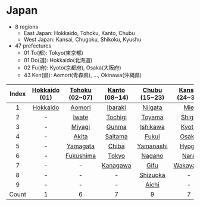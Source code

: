 
# Japan

- 8 regions
	- East Japan: Hokkaido, Tohoku, Kanto, Chubu
	- West Japan: Kansai, Chugoku, Shikoku, Kyushu
- 47 prefectures
	- 01 To(都): Tokyo(東京都)
	- 01 Do(道): Hokkaido(北海道)
	- 02 Fu(府): Kyoto(京都府), Osaka(大阪府)
	- 43 Ken(県): Aomori(青森県), ..., Okinawa(沖縄県)

| Index | [Hokkaido](<./1_hokkaido/README.md>)<br>(01) |   [Tohoku](<./2_tohoku/README.md>)<br>(02~07)    |   [Kanto](<./3_kanto/README.md>)<br>(08~14)   |    [Chubu](<./4_chubu/README.md>)<br>(15~23)    |  [Kansai](<./5_kansai/README.md>)<br>(24~30)   |   [Chugoku](<./6_chugoku/README.md>)<br>(31~35)   |   [Shikoku](<./7_shikoku/README.md>)<br>(36~39)   |   [Kyushu](<./8_kyushu/README.md>)<br>(40~47)    |
| :---: | :------------------------------------------: | :----------------------------------------------: | :-------------------------------------------: | :---------------------------------------------: | :--------------------------------------------: | :-----------------------------------------------: | :-----------------------------------------------: | :----------------------------------------------: |
|   1   |     [Hokkaido](<./1_hokkaido/README.md>)     |    [Aomori](<./2_tohoku/02_aomori/README.md>)    |  [Ibaraki](<./3_kanto/08_ibaraki/README.md>)  |   [Niigata](<./4_chubu/15_niigata/README.md>)   |      [Mie](<./5_kansai/24_mie/README.md>)      |   [Tottori](<./6_chugoku/31_tottori/README.md>)   | [Tokushima](<./7_shikoku/36_tokushima/README.md>) |   [Fukuoka](<./8_kyushu/40_fukuoka/README.md>)   |
|   2   |                      -                       |     [Iwate](<./2_tohoku/03_iwate/README.md>)     |  [Tochigi](<./3_kanto/09_tochigi/README.md>)  |    [Toyama](<./4_chubu/16_toyama/README.md>)    |    [Shiga](<./5_kansai/25_shiga/README.md>)    |   [Shimane](<./6_chugoku/32_shimane/README.md>)   |    [Kagawa](<./7_shikoku/37_kagawa/README.md>)    |      [Saga](<./8_kyushu/41_saga/README.md>)      |
|   3   |                      -                       |    [Miyagi](<./2_tohoku/04_miyagi/README.md>)    |    [Gunma](<./3_kanto/10_gunma/README.md>)    |  [Ishikawa](<./4_chubu/17_ishikawa/README.md>)  |    [Kyoto](<./5_kansai/26_kyoto/README.md>)    |   [Okayama](<./6_chugoku/33_okayama/README.md>)   |     [Ehime](<./7_shikoku/38_ehime/README.md>)     |  [Nagasaki](<./8_kyushu/42_nagasaki/README.md>)  |
|   4   |                      -                       |     [Akita](<./2_tohoku/05_akita/README.md>)     |  [Saitama](<./3_kanto/11_saitama/README.md>)  |     [Fukui](<./4_chubu/18_fukui/README.md>)     |    [Osaka](<./5_kansai/27_osaka/README.md>)    | [Hiroshima](<./6_chugoku/34_hiroshima/README.md>) |     [Kochi](<./7_shikoku/39_kochi/README.md>)     |  [Kumamoto](<./8_kyushu/43_kumamoto/README.md>)  |
|   5   |                      -                       |  [Yamagata](<./2_tohoku/06_yamagata/README.md>)  |    [Chiba](<./3_kanto/12_chiba/README.md>)    | [Yamanashi](<./4_chubu/19_yamanashi/README.md>) |    [Hyogo](<./5_kansai/28_hyogo/README.md>)    | [Yamaguchi](<./6_chugoku/35_yamaguchi/README.md>) |                         -                         |      [Oita](<./8_kyushu/44_oita/README.md>)      |
|   6   |                      -                       | [Fukushima](<./2_tohoku/07_fukushima/README.md>) |    [Tokyo](<./3_kanto/13_tokyo/README.md>)    |    [Nagano](<./4_chubu/20_nagano/README.md>)    |     [Nara](<./5_kansai/29_nara/README.md>)     |                         -                         |                         -                         |  [Miyazaki](<./8_kyushu/45_miyazaki/README.md>)  |
|   7   |                      -                       |                        -                         | [Kanagawa](<./3_kanto/14_kanagawa/README.md>) |      [Gifu](<./4_chubu/21_gifu/README.md>)      | [Wakayama](<./5_kansai/30_wakayama/README.md>) |                         -                         |                         -                         | [Kagoshima](<./8_kyushu/46_kagoshima/README.md>) |
|   8   |                      -                       |                        -                         |                       -                       |  [Shizuoka](<./4_chubu/22_shizuoka/README.md>)  |                       -                        |                         -                         |                         -                         |     [Okinawa](<./8_kyushu/47_okinawa/README.md>)     |
|   9   |                      -                       |                        -                         |                       -                       |     [Aichi](<./4_chubu/23_aichi/README.md>)     |                       -                        |                         -                         |                         -                         |                        -                         |
| Count |                      1                       |                        6                         |                       7                       |                        9                        |                       7                        |                         5                         |                         4                         |                        8                         |
